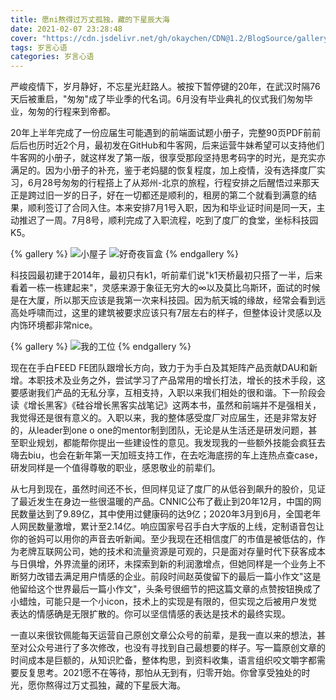 ```yaml
---
title: 愿ni熬得过万丈孤独，藏的下星辰大海
date: 2021-02-07 23:28:48
cover: "https://cdn.jsdelivr.net/gh/okaychen/CDN@1.2/BlogSource/gallery/thumb_050.jpg"
tags: 岁言心语
categories: 岁言心语
---
```


严峻疫情下，岁月静好，不忘星光赶路人。被按下暂停键的20年，在武汉时隔76天后被重启，"匆匆"成了毕业季的代名词。6月没有毕业典礼的仪式我们匆匆毕业，匆匆的行程来到帝都。

20年上半年完成了一份应届生可能遇到的前端面试题小册子，完整90页PDF前前后后也历时近2个月，最初发在GitHub和牛客网，后来运营牛妹希望可以支持他们牛客网的小册子，就这样发了第一版，很享受那段坚持思考码字的时光，是充实亦满足的。因为小册子的补充，鉴于老妈腿的恢复程度，加上疫情，没有选择度厂实习，6月28号匆匆的行程搭上了从郑州-北京的旅程，行程安排之后醒悟过来那天正是跨过旧一岁的日子，好在一切都还是顺利的，租房的第二个就看到满意的结果，顺利签订了合同入住。本来安排7月1号入职，因为和毕业证时间是同一天，主动推迟了一周。7月8号，顺利完成了入职流程，吃到了度厂的食堂，坐标科技园K5。

{% gallery %}
![小屋子](https://www.chenqaq.com/assets/2021/2021_02_07_002.jpeg)
![好奇夜盲盒](https://www.chenqaq.com/assets/2021/2021_02_07_003.jpeg)
{% endgallery %}

科技园最初建于2014年，最初只有k1，听前辈们说"k1天桥最初只搭了一半，后来看着一栋一栋建起来"，灵感来源于象征无穷大的∞以及莫比乌斯环，面试的时候是在大厦，所以那天应该是我第一次来科技园。因为航天城的缘故，经常会看到远高处呼啸而过，这里的建筑被要求应该只有7层左右的样子，但整体设计灵感以及内饰环境都非常nice。

{% gallery %}
![我的工位](https://www.chenqaq.com/assets/2021/2021_02_07_001.jpeg)
{% endgallery %}

现在在手白FEED FE团队跟增长方向，致力于为手白及其矩阵产品贡献DAU和新增。本职技术及业务之外，尝试学习了产品常用的增长打法，增长的技术手段，这要感谢我们产品的无私分享，互相支持，入职以来我们相处的很和谐。下一阶段会读《增长黑客》《硅谷增长黑客实战笔记》这两本书，虽然和前端并不是强相关，我觉得还是很有意义的。入职以来，我的整体感受度厂对应届生，还是非常友好的，从leader到one o one的mentor制到团队，无论是从生活还是研发问题，甚至职业规划，都能帮你提出一些建设性的意见。我发现我的一些额外技能会疯狂去嗨去biu，也会在新年第一天加班支持工作，在去吃海底捞的车上连热点查case，研发同样是一个值得尊敬的职业，感恩敬业的前辈们。

从七月到现在，虽然时间还不长，但同样见证了度厂的从低谷到飙升的股价，见证了最近发生在身边一些很温暖的产品。CNNIC公布了截止到20年12月，中国的网民数量达到了9.89亿，其中使用过健康码的达9亿；2020年3月到6月，全国老年人网民数量激增，累计至2.14亿。响应国家号召手白大字版的上线，定制语音包让你的爸妈可以用你的声音去听新闻。至少我现在还相信度厂的市值是被低估的，作为老牌互联网公司，她的技术和流量资源是可观的，只是面对存量时代下获客成本与日俱增，外界流量的闭环，未探索到新的利润激增点，但她同样是一个业务上不断努力改错去满足用户情感的企业。前段时间赵英俊留下的最后一篇小作文"这是他留给这个世界最后一篇小作文"，头条号很细节的把这篇文章的点赞按钮换成了小蜡烛，可能只是一个小icon，技术上的实现是有限的，但实现之后被用户发觉表达的情感确是无限扩散的。你可以坚信情感的表达是技术的最终实现。

一直以来很钦佩能每天运营自己原创文章公众号的前辈，是我一直以来的想法，甚至对公众号进行了多次修改，也没有寻找到自己最想要的样子。写一篇原创文章的时间成本是巨额的，从知识贮备，整体构思，到资料收集，语言组织咬文嚼字都需要反复思考。2021愿不在等待，那怕从无到有，归零开始。你曾享受独处的时光，愿你熬得过万丈孤独，藏的下星辰大海。
